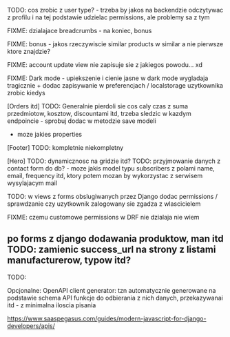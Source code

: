 TODO: cos zrobic z user type? - trzeba by jakos na backendzie odczytywac z profilu i na tej podstawie udzielac permissions, ale problemy sa z tym

FIXME: dzialajace breadcrumbs - na koniec, bonus

FIXME: bonus - jakos rzeczywiscie similar products w similar a nie pierwsze ktore znajdzie?

FIXME: account update view nie zapisuje sie z jakiegos powodu... xd

FIXME: Dark mode - upiekszenie i cienie jasne w dark mode wygladaja tragicznie + dodac zapisywanie w preferencjach / localstorage uzytkownika zrobic kiedys

[Orders itd]
TODO: Generalnie pierdoli sie cos caly czas z suma przedmiotow, kosztow, discountami itd, trzeba sledzic w kazdym endpoincie - sprobuj dodac w metodzie save modeli
+ moze jakies properties

[Footer]
TODO: kompletnie niekompletny

[Hero]
TODO: dynamicznosc na gridzie itd?
TODO: przyjmowanie danych z contact form do db? - moze jakis model typu subscribers z polami name, email, frequency itd, ktory potem mozan by wykorzystac z serwisem wysylajacym mail

TODO: w views z forms obslugiwanych przez Django dodac permissions / sprawdzanie czy uzytkownik zalogowany sie zgadza z wlascicielem

FIXME: czemu customowe permissions w DRF nie dzialaja nie wiem

po forms z django dodawania produktow, man itd
TODO: zamienic success_url na strony z listami manufacturerow, typow itd?
---------------
TODO: 

Opcjonalne: OpenAPI client generator: tzn automatycznie generowane na podstawie schema API funkcje do odbierania z nich danych, przekazywanai itd - z minimalna iloscia pisania

https://www.saaspegasus.com/guides/modern-javascript-for-django-developers/apis/
